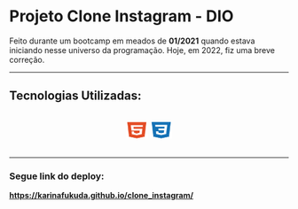 <h1>Projeto Clone Instagram - DIO</h1>

<p>Feito durante um bootcamp em meados de <strong> 01/2021</strong> quando estava iniciando nesse universo da programação. Hoje, em 2022, fiz uma breve correção.</p>

---

<h2>Tecnologias Utilizadas:</h2>
<br/>
<div style="display: inline_block" align="center" > 
  <img  alt="logo html5" height="30" width="40" src="https://raw.githubusercontent.com/devicons/devicon/master/icons/html5/html5-plain.svg"/>
   <img  alt="logo css3" height="30" width="40" src="https://raw.githubusercontent.com/devicons/devicon/master/icons/css3/css3-plain.svg"/>
</div>
  <br/>

---

<h3>Segue link do deploy:</h3>

<a><strong>https://karinafukuda.github.io/clone_instagram/</strong></a>

